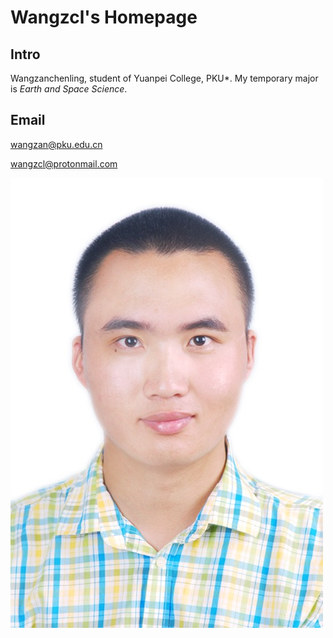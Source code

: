 # Wangzcl's Homepage
## Intro
Wangzanchenling, student of Yuanpei College, PKU*. My temporary major is *Earth and Space Science*.
## Email
[wangzan@pku.edu.cn](wangzan@pku.edu.cn)

[wangzcl@protonmail.com](wangzcl@protonmail.com)

![](/F3D176B6-9221-42FF-9AA9-8244AFEF03AB.jpeg)
